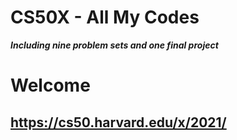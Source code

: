 ﻿# CS50X - All My Codes
 
 _**Including nine problem sets and one final project**_
 
# Welcome
## https://cs50.harvard.edu/x/2021/

